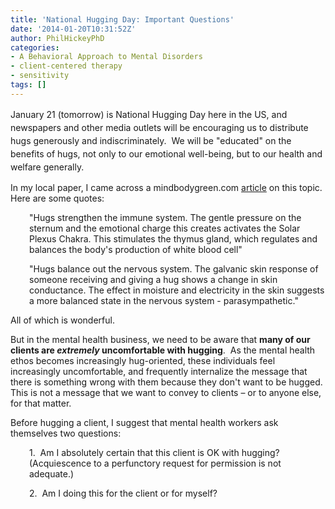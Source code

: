 ```yaml
---
title: 'National Hugging Day: Important Questions'
date: '2014-01-20T10:31:52Z'
author: PhilHickeyPhD
categories:
- A Behavioral Approach to Mental Disorders
- client-centered therapy
- sensitivity
tags: []
---
```


<span style="line-height: 1.5em;">January 21 (tomorrow) is National Hugging Day here in the US, and newspapers and other media outlets will be encouraging us to distribute hugs generously and indiscriminately.  We will be "educated" on the benefits of hugs, not only to our emotional well-being, but to our health and welfare generally.</span>

In my local paper, I came across a mindbodygreen.com <a href="http://www.mindbodygreen.com/0-5756/10-Reasons-Why-We-Need-at-Least-8-Hugs-a-Day.html">article</a> on this topic.  Here are some quotes:
<p style="padding-left: 30px;">"Hugs strengthen the immune system. The gentle pressure on the sternum and the emotional charge this creates activates the Solar Plexus Chakra. This stimulates the thymus gland, which regulates and balances the body's production of white blood cell"</p>
<p style="padding-left: 30px;">"Hugs balance out the nervous system. The galvanic skin response of someone receiving and giving a hug shows a change in skin conductance. The effect in moisture and electricity in the skin suggests a more balanced state in the nervous system - parasympathetic."</p>
All of which is wonderful.

But in the mental health business, we need to be aware that <strong>many of our clients are <i>extremely</i> uncomfortable with hugging</strong>.  As the mental health ethos becomes increasingly hug-oriented, these individuals feel increasingly uncomfortable, and frequently internalize the message that there is something wrong with them because they don't want to be hugged.  This is not a message that we want to convey to clients – or to anyone else, for that matter.

Before hugging a client, I suggest that mental health workers ask themselves two questions:
<p style="padding-left: 30px;">1.  Am I absolutely certain that this client is OK with hugging?  (Acquiescence to a perfunctory request for permission is not adequate.)</p>
<p style="padding-left: 30px;">2.  Am I doing this for the client or for myself?</p>